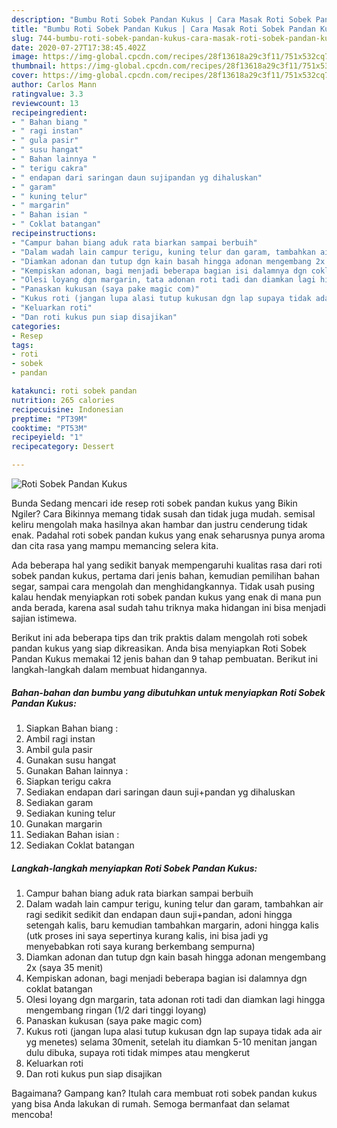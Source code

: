 ```yaml
---
description: "Bumbu Roti Sobek Pandan Kukus | Cara Masak Roti Sobek Pandan Kukus Yang Lezat Sekali"
title: "Bumbu Roti Sobek Pandan Kukus | Cara Masak Roti Sobek Pandan Kukus Yang Lezat Sekali"
slug: 744-bumbu-roti-sobek-pandan-kukus-cara-masak-roti-sobek-pandan-kukus-yang-lezat-sekali
date: 2020-07-27T17:38:45.402Z
image: https://img-global.cpcdn.com/recipes/28f13618a29c3f11/751x532cq70/roti-sobek-pandan-kukus-foto-resep-utama.jpg
thumbnail: https://img-global.cpcdn.com/recipes/28f13618a29c3f11/751x532cq70/roti-sobek-pandan-kukus-foto-resep-utama.jpg
cover: https://img-global.cpcdn.com/recipes/28f13618a29c3f11/751x532cq70/roti-sobek-pandan-kukus-foto-resep-utama.jpg
author: Carlos Mann
ratingvalue: 3.3
reviewcount: 13
recipeingredient:
- " Bahan biang "
- " ragi instan"
- " gula pasir"
- " susu hangat"
- " Bahan lainnya "
- " terigu cakra"
- " endapan dari saringan daun sujipandan yg dihaluskan"
- " garam"
- " kuning telur"
- " margarin"
- " Bahan isian "
- " Coklat batangan"
recipeinstructions:
- "Campur bahan biang aduk rata biarkan sampai berbuih"
- "Dalam wadah lain campur terigu, kuning telur dan garam, tambahkan air ragi sedikit sedikit dan endapan daun suji+pandan, adoni hingga setengah kalis, baru kemudian tambahkan margarin, adoni hingga kalis (utk proses ini saya sepertinya kurang kalis, ini bisa jadi yg menyebabkan roti saya kurang berkembang sempurna)"
- "Diamkan adonan dan tutup dgn kain basah hingga adonan mengembang 2x (saya 35 menit)"
- "Kempiskan adonan, bagi menjadi beberapa bagian isi dalamnya dgn coklat batangan"
- "Olesi loyang dgn margarin, tata adonan roti tadi dan diamkan lagi hingga mengembang ringan (1/2 dari tinggi loyang)"
- "Panaskan kukusan (saya pake magic com)"
- "Kukus roti (jangan lupa alasi tutup kukusan dgn lap supaya tidak ada air yg menetes) selama 30menit, setelah itu diamkan 5-10 menitan jangan dulu dibuka, supaya roti tidak mimpes atau mengkerut"
- "Keluarkan roti"
- "Dan roti kukus pun siap disajikan"
categories:
- Resep
tags:
- roti
- sobek
- pandan

katakunci: roti sobek pandan 
nutrition: 265 calories
recipecuisine: Indonesian
preptime: "PT39M"
cooktime: "PT53M"
recipeyield: "1"
recipecategory: Dessert

---
```



![Roti Sobek Pandan Kukus](https://img-global.cpcdn.com/recipes/28f13618a29c3f11/751x532cq70/roti-sobek-pandan-kukus-foto-resep-utama.jpg)

Bunda Sedang mencari ide resep roti sobek pandan kukus yang Bikin Ngiler? Cara Bikinnya memang tidak susah dan tidak juga mudah. semisal keliru mengolah maka hasilnya akan hambar dan justru cenderung tidak enak. Padahal roti sobek pandan kukus yang enak seharusnya punya aroma dan cita rasa yang mampu memancing selera kita.

Ada beberapa hal yang sedikit banyak mempengaruhi kualitas rasa dari roti sobek pandan kukus, pertama dari jenis bahan, kemudian pemilihan bahan segar, sampai cara mengolah dan menghidangkannya. Tidak usah pusing kalau hendak menyiapkan roti sobek pandan kukus yang enak di mana pun anda berada, karena asal sudah tahu triknya maka hidangan ini bisa menjadi sajian istimewa.




Berikut ini ada beberapa tips dan trik praktis dalam mengolah roti sobek pandan kukus yang siap dikreasikan. Anda bisa menyiapkan Roti Sobek Pandan Kukus memakai 12 jenis bahan dan 9 tahap pembuatan. Berikut ini langkah-langkah dalam membuat hidangannya.

<!--inarticleads1-->

##### Bahan-bahan dan bumbu yang dibutuhkan untuk menyiapkan Roti Sobek Pandan Kukus:

1. Siapkan  Bahan biang :
1. Ambil  ragi instan
1. Ambil  gula pasir
1. Gunakan  susu hangat
1. Gunakan  Bahan lainnya :
1. Siapkan  terigu cakra
1. Sediakan  endapan dari saringan daun suji+pandan yg dihaluskan
1. Sediakan  garam
1. Sediakan  kuning telur
1. Gunakan  margarin
1. Sediakan  Bahan isian :
1. Sediakan  Coklat batangan




<!--inarticleads2-->

##### Langkah-langkah menyiapkan Roti Sobek Pandan Kukus:

1. Campur bahan biang aduk rata biarkan sampai berbuih
1. Dalam wadah lain campur terigu, kuning telur dan garam, tambahkan air ragi sedikit sedikit dan endapan daun suji+pandan, adoni hingga setengah kalis, baru kemudian tambahkan margarin, adoni hingga kalis (utk proses ini saya sepertinya kurang kalis, ini bisa jadi yg menyebabkan roti saya kurang berkembang sempurna)
1. Diamkan adonan dan tutup dgn kain basah hingga adonan mengembang 2x (saya 35 menit)
1. Kempiskan adonan, bagi menjadi beberapa bagian isi dalamnya dgn coklat batangan
1. Olesi loyang dgn margarin, tata adonan roti tadi dan diamkan lagi hingga mengembang ringan (1/2 dari tinggi loyang)
1. Panaskan kukusan (saya pake magic com)
1. Kukus roti (jangan lupa alasi tutup kukusan dgn lap supaya tidak ada air yg menetes) selama 30menit, setelah itu diamkan 5-10 menitan jangan dulu dibuka, supaya roti tidak mimpes atau mengkerut
1. Keluarkan roti
1. Dan roti kukus pun siap disajikan




Bagaimana? Gampang kan? Itulah cara membuat roti sobek pandan kukus yang bisa Anda lakukan di rumah. Semoga bermanfaat dan selamat mencoba!
